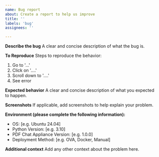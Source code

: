 ```yaml
---
name: Bug report
about: Create a report to help us improve
title: ''
labels: 'bug'
assignees: ''

---
```


**Describe the bug**
A clear and concise description of what the bug is.

**To Reproduce**
Steps to reproduce the behavior:
1. Go to '...'
2. Click on '....'
3. Scroll down to '....'
4. See error

**Expected behavior**
A clear and concise description of what you expected to happen.

**Screenshots**
If applicable, add screenshots to help explain your problem.

**Environment (please complete the following information):**
 - OS: [e.g. Ubuntu 24.04]
 - Python Version: [e.g. 3.10]
 - PDF Chat Appliance Version: [e.g. 1.0.0]
 - Deployment Method: [e.g. OVA, Docker, Manual]

**Additional context**
Add any other context about the problem here. 